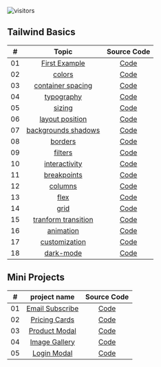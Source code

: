 ![visitors](https://visitor-badge.glitch.me/badge?page_id=lokeshjawale96.tailwind_CSS)

## Tailwind Basics

|  #  |            Topic             | Source Code |
| :-: | :----------------------------: | :-------: |
| 01  |       [First Example](./tailwind-basics/01-utility-first/)      | [Code](./tailwind-basics/01-utility-first/index.html)  |
| 02  |     [colors](./tailwind-basics/02-colors/)    | [Code](./tailwind-basics/02-colors/index.html)  |
| 03  |    [container spacing](./tailwind-basics/03-container-spacing/)    | [Code](./tailwind-basics/03-container-spacing/index.html)  |
| 04  |  [typography](./tailwind-basics/04-typography/)  | [Code](./tailwind-basics/04-typography/index.html)  |
| 05  |  [sizing](./tailwind-basics/05-sizing/)  | [Code](./tailwind-basics/05-sizing/index.html)  |
| 06  |  [layout position](./tailwind-basics/06-layout-position/)  | [Code](./tailwind-basics/06-layout-position/index.html)  |
| 07  |  [backgrounds shadows](./tailwind-basics/07-backgrounds-shadows/)  | [Code](./tailwind-basics/07-backgrounds-shadows/index.html)  |
| 08  |  [borders](./tailwind-basics/08-borders/)  | [Code](./tailwind-basics/08-borders/index.html)  |
| 09  |  [filters](./tailwind-basics/09-filters/)  | [Code](./tailwind-basics/09-filters/index.html)  |
| 10  |  [interactivity](./tailwind-basics/10-interactivity/)  | [Code](./tailwind-basics/10-interactivity/index.html)  |
| 11  |  [breakpoints](./tailwind-basics/11-breakpoints/)  | [Code](./tailwind-basics/11-breakpoints/index.html)  |
| 12  |  [columns](./tailwind-basics/12-columns/)  | [Code](./tailwind-basics/12-columns/index.html)  |
| 13  |  [flex](./tailwind-basics/13-flex/)  | [Code](./tailwind-basics/13-flex/index.html)  |
| 14  |  [grid](./tailwind-basics/14-grid/)  | [Code](./tailwind-basics/14-grid/index.html)  |
| 15  |  [tranform transition](./tailwind-basics/15-transform-transition/)  | [Code](./tailwind-basics/15-transform-transition/index.html)  |
| 16  |  [animation](./tailwind-basics/16-animation/)  | [Code](./tailwind-basics/16-animation/index.html)  |
| 17  |  [customization](./tailwind-basics/17-customization)  | [Code](./tailwind-basics/17-customization/index.html)  |
| 18  |  [dark-mode](./tailwind-basics/18-dark-mode/)  | [Code](./tailwind-basics/18-dark-mode/index.html)  |


## Mini Projects

|  #  |            project name             | Source Code |
| :-: | :----------------------------: | :-------: |
| 01  |     [Email Subscribe](./mini-projects/email-subscribe/)      | [Code](./mini-projects/email-subscribe/index.html)  |
| 02  |     [Pricing Cards](./mini-projects/pricing-cards/)      | [Code](./mini-projects/pricing-cards/index.html)  |
| 03  |     [Product Modal](./mini-projects/product-modal/)      | [Code](./mini-projects/product-modal/index.html)  |
| 04  |     [Image Gallery](./mini-projects/image-gallery/)      | [Code](./mini-projects/image-gallery/index.html)  |
| 05  |     [Login Modal](./mini-projects/login-modal/)      | [Code](./mini-projects/login-modal/index.html)  |


